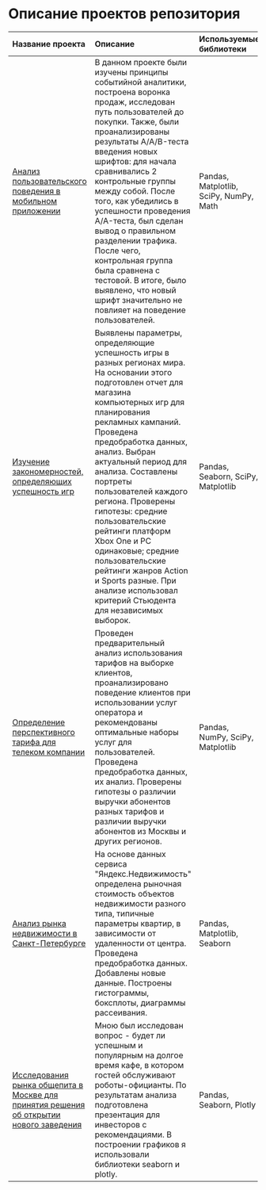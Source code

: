 # Описание проектов репозитория
|Название проекта|Описание|Используемые библиотеки|
| :- | :- | :- |
|[Анализ пользовательского поведения в мобильном приложении](https://github.com/Vadim70151/data_projects/tree/main/mob_app_analysis)|В данном проекте были изучены принципы событийной аналитики, построена воронка продаж, исследован путь пользователей до покупки. Также, были проанализированы результаты A/A/B-теста введения новых шрифтов: для начала сравнивались 2 контрольные группы между собой. После того, как убедились в успешности проведения A/A-теста, был сделан вывод о правильном разделении трафика. После чего, контрольная группа была сравнена с тестовой. В итоге, было выявлено, что новый шрифт значительно не повлияет на поведение пользователей.|Pandas, Matplotlib, SciPy, NumPy, Math|
|[Изучение закономерностей, определяющих успешность игр](https://github.com/Vadim70151/data_projects/tree/main/game_analysis)|Выявлены параметры, определяющие успешность игры в разных регионах мира. На основании этого подготовлен отчет для магазина компьютерных игр для планирования рекламных кампаний. Проведена предобработка данных, анализ. Выбран актуальный период для анализа. Составлены портреты пользователей каждого региона. Проверены гипотезы: средние пользовательские рейтинги платформ Xbox One и PC одинаковые; средние пользовательские рейтинги жанров Action и Sports разные. При анализе использовал критерий Стьюдента для независимых выборок.|Pandas, Seaborn, SciPy, Matplotlib|
|[Определение перспективного тарифа для телеком компании](https://github.com/Vadim70151/data_projects/tree/main/tariff_analysis)| Проведен предварительный анализ использования тарифов на выборке клиентов, проанализировано поведение клиентов при использовании услуг оператора и рекомендованы оптимальные наборы услуг для пользователей. Проведена предобработка данных, их анализ. Проверены гипотезы о различии выручки абонентов разных тарифов и различии выручки абонентов из Москвы и других регионов. | Pandas, NumPy, SciPy, Matplotlib |
|[Анализ рынка недвижимости в Санкт-Петербурге](https://github.com/Vadim70151/data_projects/tree/main/real_estate_analysis)| На основе данных сервиса "Яндекс.Недвижимость" определена рыночная стоимость объектов недвижимости разного типа, типичные параметры квартир, в зависимости от удаленности от центра. Проведена предобработка данных. Добавлены новые данные. Построены гистограммы, боксплоты, диаграммы рассеивания. | Pandas, Matplotlib, Seaborn|
|[Исследования рынка общепита в Москве для принятия решения об открытии нового заведения]()|Мною был исследован вопрос - будет ли успешным и популярным на долгое время кафе, в котором гостей обслуживают роботы-официанты. По результатам анализа подготовлена презентация для инвесторов с рекомендациями. В построении графиков я использовали библиотеки seaborn и plotly.|Pandas, Seaborn, Plotly|
